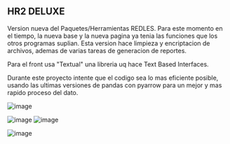 ## HR2 DELUXE

Version nueva del Paquetes/Herramientas REDLES.
Para este momento en el tiempo, la nueva base y la nueva pagina ya tenia las funciones que los otros programas suplian.
Esta version hace limpieza  y encriptacion de archivos, ademas de varias tareas de generacion de reportes.

Para el front usa "Textual" una libreria uq hace Text Based Interfaces.

Durante este proyecto intente que el codigo sea lo mas eficiente posible, usando las ultimas versiones de pandas con pyarrow para un mejor y mas rapido proceso del dato.

![image](https://github.com/user-attachments/assets/e026fdeb-531d-434e-bce8-11ae51b571b3)

![image](https://github.com/user-attachments/assets/a2835ae3-fbcc-4393-bdc1-35e399d907d0)
![image](https://github.com/user-attachments/assets/28fe3743-a0c1-4fc3-a1ff-06a7c4de69d8)

![image](https://github.com/user-attachments/assets/c26fe322-b6dd-457c-8ec2-7046643228b0)

